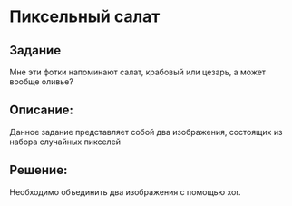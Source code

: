 <h1>Пиксельный салат</h1>

<h2>Задание</h2>
<p>Мне эти фотки напоминают салат, крабовый или цезарь, а может вообще оливье?</p>

<h2>Описание:</h2>
<p>Данное задание представляет собой два изображения, состоящих из набора случайных пикселей</p>
<h2>Решение:</h2>
<span>Необходимо объединить два изображения с помощью xor.</span><br><br>
